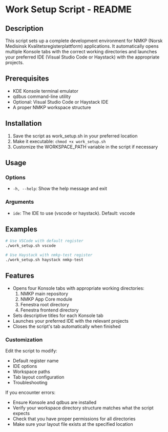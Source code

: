 # Work Setup Script - README

## Description

This script sets up a complete development environment for NMKP (Norsk Medisinsk Kvalitetsregisterplattform) applications. It automatically opens multiple Konsole tabs with the correct working directories and launches your preferred IDE (Visual Studio Code or Haystack) with the appropriate projects.

## Prerequisites

- KDE Konsole terminal emulator
- qdbus command-line utility
- Optional: Visual Studio Code or Haystack IDE
- A proper NMKP workspace structure

## Installation

1. Save the script as work_setup.sh in your preferred location
2. Make it executable: `chmod +x work_setup.sh`
3. Customize the WORKSPACE_PATH variable in the script if necessary

## Usage

### Options

- `-h, --help`: Show the help message and exit

### Arguments

- `ide`: The IDE to use (vscode or haystack). Default: vscode

## Examples

```sh
# Use VSCode with default register
./work_setup.sh vscode

# Use Haystack with nmkp-test register
./work_setup.sh haystack nmkp-test
```

## Features

- Opens four Konsole tabs with appropriate working directories:
  1. NMKP main repository
  2. NMKP App Core module
  3. Fenestra root directory
  4. Fenestra frontend directory
- Sets descriptive titles for each Konsole tab
- Launches your preferred IDE with the relevant projects
- Closes the script's tab automatically when finished

### Customization

Edit the script to modify:

- Default register name
- IDE options
- Workspace paths
- Tab layout configuration
- Troubleshooting

If you encounter errors:

- Ensure Konsole and qdbus are installed
- Verify your workspace directory structure matches what the script expects
- Check that you have proper permissions for all directories
- Make sure your layout file exists at the specified location

